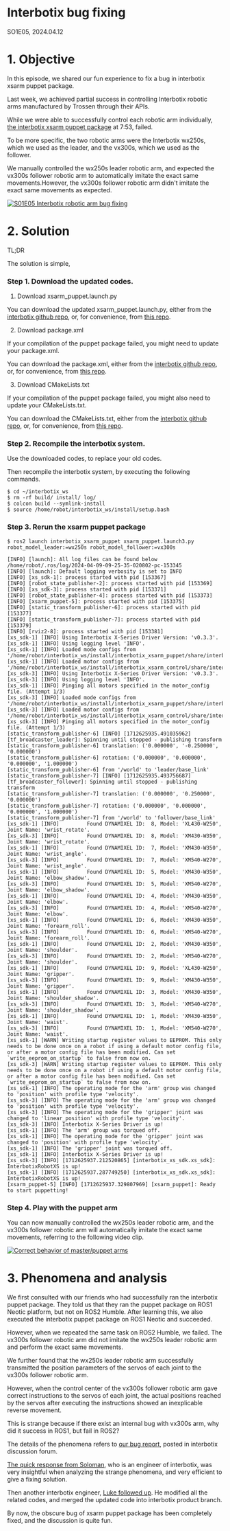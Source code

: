 # Interbotix bug fixing
SO1E05, 2024.04.12

# 1. Objective

In this episode, we shared our fun experience to fix a bug in interbotix xsarm puppet package. 

Last week, we achieved partial success in controlling Interbotix robotic arms manufactured by Trossen through their APIs.

While we were able to successfully control each robotic arm individually, [the interbotix xsarm puppet package](https://www.youtube.com/watch?v=DnjbNXxBE_8) at 7:53, failed.

To be more specific, the two robotic arms were the Interbotix wx250s, which we used as the leader, and the vx300s, which we used as the follower. 

We manually controlled the wx250s leader robotic arm, and expected the vx300s follower robotic arm to automatically imitate the exact same movements.However, the vx300s follower robotic arm didn't imitate the exact same movements as expected.

[![S01E05 Interbotix robotic arm bug fixing](https://img.youtube.com/vi/00pYmQL-r34/hqdefault.jpg)](https://www.youtube.com/watch?v=00pYmQL-r34)


# 2. Solution

TL;DR

The solution is simple, 

### Step 1. Download the updated codes.

1. Download xsarm_puppet.launch.py

You can download the updated xsarm_puppet.launch.py, either from the [interbotix github repo](https://github.com/Interbotix/interbotix_ros_manipulators/blob/b370dc0bd451f90429e56e597e06cd07dc0435b6/interbotix_ros_xsarms/examples/interbotix_xsarm_puppet/launch/xsarm_puppet.launch.py), or, for convenience, from [this repo](https://github.com/housework-robot/main/blob/main/S01_anatomy_of_stanford_aloha/src/interbotix_ros_manipulators/interbotix_ros_xsarms/examples/interbotix_xsarm_puppet/launch/xsarm_puppet.launch.py). 

2. Download package.xml

If your compilation of the puppet package failed, you might need to update your package.xml. 

You can download the package.xml, either from the [interbotix github repo](https://github.com/Interbotix/interbotix_ros_manipulators/blob/b370dc0bd451f90429e56e597e06cd07dc0435b6/interbotix_ros_xsarms/examples/interbotix_xsarm_puppet/package.xml), or, for convenience, from [this repo](https://github.com/housework-robot/main/blob/main/S01_anatomy_of_stanford_aloha/src/interbotix_ros_manipulators/interbotix_ros_xsarms/examples/interbotix_xsarm_puppet/package.xml). 

3. Download CMakeLists.txt

If your compilation of the puppet package failed, you might also need to update your CMakeLists.txt. 

You can download the CMakeLists.txt, either from the [interbotix github repo](https://github.com/Interbotix/interbotix_ros_manipulators/blob/b370dc0bd451f90429e56e597e06cd07dc0435b6/interbotix_ros_xsarms/examples/interbotix_xsarm_puppet/CMakeLists.txt), or, for convenience, from [this repo](https://github.com/housework-robot/main/blob/main/S01_anatomy_of_stanford_aloha/src/interbotix_ros_manipulators/interbotix_ros_xsarms/examples/interbotix_xsarm_puppet/CMakeLists.txt). 



### Step 2. Recompile the interbotix system. 

Use the downloaded codes, to replace your old codes.

Then recompile the interbotix system, by executing the following commands. 

~~~
$ cd ~/interbotix_ws
$ rm -rf build/ install/ log/
$ colcon build --symlink-install
$ source /home/robot/interbotix_ws/install/setup.bash 
~~~

### Step 3. Rerun the xsarm puppet package

~~~
$ ros2 launch interbotix_xsarm_puppet xsarm_puppet.launch3.py robot_model_leader:=wx250s robot_model_follower:=vx300s

[INFO] [launch]: All log files can be found below /home/robot/.ros/log/2024-04-09-09-25-35-020802-pc-153345
[INFO] [launch]: Default logging verbosity is set to INFO
[INFO] [xs_sdk-1]: process started with pid [153367]
[INFO] [robot_state_publisher-2]: process started with pid [153369]
[INFO] [xs_sdk-3]: process started with pid [153371]
[INFO] [robot_state_publisher-4]: process started with pid [153373]
[INFO] [xsarm_puppet-5]: process started with pid [153375]
[INFO] [static_transform_publisher-6]: process started with pid [153377]
[INFO] [static_transform_publisher-7]: process started with pid [153379]
[INFO] [rviz2-8]: process started with pid [153381]
[xs_sdk-1] [INFO] Using Interbotix X-Series Driver Version: 'v0.3.3'.
[xs_sdk-1] [INFO] Using logging level 'INFO'.
[xs_sdk-1] [INFO] Loaded mode configs from '/home/robot/interbotix_ws/install/interbotix_xsarm_puppet/share/interbotix_xsarm_puppet/config/leader_modes.yaml'.
[xs_sdk-1] [INFO] Loaded motor configs from '/home/robot/interbotix_ws/install/interbotix_xsarm_control/share/interbotix_xsarm_control/config/wx250s.yaml'.
[xs_sdk-3] [INFO] Using Interbotix X-Series Driver Version: 'v0.3.3'.
[xs_sdk-3] [INFO] Using logging level 'INFO'.
[xs_sdk-1] [INFO] Pinging all motors specified in the motor_config file. (Attempt 1/3)
[xs_sdk-3] [INFO] Loaded mode configs from '/home/robot/interbotix_ws/install/interbotix_xsarm_puppet/share/interbotix_xsarm_puppet/config/follower_modes.yaml'.
[xs_sdk-3] [INFO] Loaded motor configs from '/home/robot/interbotix_ws/install/interbotix_xsarm_control/share/interbotix_xsarm_control/config/vx300s.yaml'.
[xs_sdk-3] [INFO] Pinging all motors specified in the motor_config file. (Attempt 1/3)
[static_transform_publisher-6] [INFO] [1712625935.491035962] [tf_broadcaster_leader]: Spinning until stopped - publishing transform
[static_transform_publisher-6] translation: ('0.000000', '-0.250000', '0.000000')
[static_transform_publisher-6] rotation: ('0.000000', '0.000000', '0.000000', '1.000000')
[static_transform_publisher-6] from '/world' to 'leader/base_link'
[static_transform_publisher-7] [INFO] [1712625935.493756687] [tf_broadcaster_follower]: Spinning until stopped - publishing transform
[static_transform_publisher-7] translation: ('0.000000', '0.250000', '0.000000')
[static_transform_publisher-7] rotation: ('0.000000', '0.000000', '0.000000', '1.000000')
[static_transform_publisher-7] from '/world' to 'follower/base_link'
[xs_sdk-1] [INFO]         Found DYNAMIXEL ID:  8, Model: 'XL430-W250', Joint Name: 'wrist_rotate'.
[xs_sdk-3] [INFO]         Found DYNAMIXEL ID:  8, Model: 'XM430-W350', Joint Name: 'wrist_rotate'.
[xs_sdk-1] [INFO]         Found DYNAMIXEL ID:  7, Model: 'XM430-W350', Joint Name: 'wrist_angle'.
[xs_sdk-3] [INFO]         Found DYNAMIXEL ID:  7, Model: 'XM540-W270', Joint Name: 'wrist_angle'.
[xs_sdk-1] [INFO]         Found DYNAMIXEL ID:  5, Model: 'XM430-W350', Joint Name: 'elbow_shadow'.
[xs_sdk-3] [INFO]         Found DYNAMIXEL ID:  5, Model: 'XM540-W270', Joint Name: 'elbow_shadow'.
[xs_sdk-1] [INFO]         Found DYNAMIXEL ID:  4, Model: 'XM430-W350', Joint Name: 'elbow'.
[xs_sdk-3] [INFO]         Found DYNAMIXEL ID:  4, Model: 'XM540-W270', Joint Name: 'elbow'.
[xs_sdk-1] [INFO]         Found DYNAMIXEL ID:  6, Model: 'XM430-W350', Joint Name: 'forearm_roll'.
[xs_sdk-3] [INFO]         Found DYNAMIXEL ID:  6, Model: 'XM540-W270', Joint Name: 'forearm_roll'.
[xs_sdk-1] [INFO]         Found DYNAMIXEL ID:  2, Model: 'XM430-W350', Joint Name: 'shoulder'.
[xs_sdk-3] [INFO]         Found DYNAMIXEL ID:  2, Model: 'XM540-W270', Joint Name: 'shoulder'.
[xs_sdk-1] [INFO]         Found DYNAMIXEL ID:  9, Model: 'XL430-W250', Joint Name: 'gripper'.
[xs_sdk-3] [INFO]         Found DYNAMIXEL ID:  9, Model: 'XM430-W350', Joint Name: 'gripper'.
[xs_sdk-1] [INFO]         Found DYNAMIXEL ID:  3, Model: 'XM430-W350', Joint Name: 'shoulder_shadow'.
[xs_sdk-3] [INFO]         Found DYNAMIXEL ID:  3, Model: 'XM540-W270', Joint Name: 'shoulder_shadow'.
[xs_sdk-1] [INFO]         Found DYNAMIXEL ID:  1, Model: 'XM430-W350', Joint Name: 'waist'.
[xs_sdk-3] [INFO]         Found DYNAMIXEL ID:  1, Model: 'XM540-W270', Joint Name: 'waist'.
[xs_sdk-1] [WARN] Writing startup register values to EEPROM. This only needs to be done once on a robot if using a default motor config file, or after a motor config file has been modified. Can set `write_eeprom_on_startup` to false from now on.
[xs_sdk-3] [WARN] Writing startup register values to EEPROM. This only needs to be done once on a robot if using a default motor config file, or after a motor config file has been modified. Can set `write_eeprom_on_startup` to false from now on.
[xs_sdk-1] [INFO] The operating mode for the 'arm' group was changed to 'position' with profile type 'velocity'.
[xs_sdk-3] [INFO] The operating mode for the 'arm' group was changed to 'position' with profile type 'velocity'.
[xs_sdk-3] [INFO] The operating mode for the 'gripper' joint was changed to 'linear_position' with profile type 'velocity'.
[xs_sdk-3] [INFO] Interbotix X-Series Driver is up!
[xs_sdk-1] [INFO] The 'arm' group was torqued off.
[xs_sdk-1] [INFO] The operating mode for the 'gripper' joint was changed to 'position' with profile type 'velocity'.
[xs_sdk-1] [INFO] The 'gripper' joint was torqued off.
[xs_sdk-1] [INFO] Interbotix X-Series Driver is up!
[xs_sdk-3] [INFO] [1712625937.212520865] [interbotix_xs_sdk.xs_sdk]: InterbotixRobotXS is up!
[xs_sdk-1] [INFO] [1712625937.287749250] [interbotix_xs_sdk.xs_sdk]: InterbotixRobotXS is up!
[xsarm_puppet-5] [INFO] [1712625937.329807969] [xsarm_puppet]: Ready to start puppetting!
~~~


### Step 4. Play with the puppet arm

You can now manually controlled the wx250s leader robotic arm, and the vx300s follower robotic arm will automatically imitate the exact same movements, referring to the following video clip. 

[![Correct behavior of master/puppet arms](https://img.youtube.com/vi/fcGZVp7oBxo/hqdefault.jpg)](https://www.youtube.com/watch?v=fcGZVp7oBxo)


# 3. Phenomena and analysis

We first consulted with our friends who had successfully ran the interbotix puppet package. They told us that they ran the puppet package on ROS1 Neotic platform, but not on ROS2 Humble. After learning this, we also executed the interbotix puppet package on ROS1 Neotic and succeeded.

However, when we repeated the same task on ROS2 Humble, we failed. The vx300s follower robotic arm did not imitate the wx250s leader robotic arm and perform the exact same movements.

We further found that the wx250s leader robotic arm successfully transmitted the position parameters of the servos of each joint to the vx300s follower robotic arm. 

However, when the control center of the vx300s follower robotic arm gave correct instructions to the servos of each joint, the actual positions reached by the servos after executing the instructions showed an inexplicable reverse movement.

This is strange because if there exist an internal bug with vx300s arm, why did it success in ROS1, but fail in ROS2?

The details of the phenomena refers to [our bug report](https://github.com/orgs/Interbotix/discussions/48), posted in interbotix discussion forum. 

[The quick response from Soloman](https://github.com/orgs/Interbotix/discussions/48#discussioncomment-9049229), who is an engineer of interbotix, was very insightful when analyzing the strange phenomena, and very efficient to give a fixing solution. 

Then another interbotix engineer, [Luke followed up](https://github.com/orgs/Interbotix/discussions/48#discussioncomment-9060288). He modified all the related codes, and merged the updated code into interbotix product branch. 

By now, the obscure bug of xsarm puppet package has been completely fixed, and the discussion is quite fun. 

